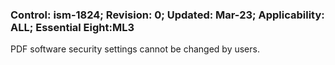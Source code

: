 ### Control: ism-1824; Revision: 0; Updated: Mar-23; Applicability: ALL; Essential Eight:ML3
<p>PDF software security settings cannot be changed by users.</p>